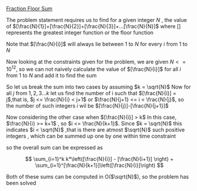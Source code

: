 [Fraction Floor Sum](https://atcoder.jp/contests/abc230/tasks/abc230_e?lang=en)

The problem statement requires us to find for a given integer $N$ , the value of $[\frac{N}{1}]+[\frac{N}{2}]+[\frac{N}{3}]+...[\frac{N}{N}]$ where $[]$ represents the greatest integer function or the floor function

Note that $[\frac{N}{i}]$ will always lie between $1$ to $N$ for every $i$ from $1$ to $N$

Now looking at the constraints given for the problem, we are given $N <= 10^12$, so we can not naively calculate the value of $[\frac{N}{i}]$ for all $i$ from $1$ to $N$ and add it to find the sum

So let us break the sum into two cases by assuming $k = \sqrt{N}$
Now for all $j$ from $1,2,3...k$ let us find the number of i such that $[\frac{N}{i}] = j$,that is, $j <= \frac{N}{i} < j+1$ or $\frac{N}{j+1} <= i < \frac{N}{j}$, so the number of such integers $i$ wil be $[\frac{N}{j}]-[\frac{N}{j+1}]$

Now considering the other case when $[\frac{N}{i}] > k$
In this case, $\frac{N}{i} >= k+1$ , so $i <= \frac{N}{k+1}$. Since $k = \sqrt{N}$ this indicates $i < \sqrt{N}$ ,that is there are atmost $\sqrt{N}$ such positive integers , which can be summed up one by one within time constraint

so the overall sum can be expressed as

$$
\sum_{i=1}^k k*\left([\frac{N}{i}] - [\frac{N}{i+1}]  \right) + \sum_{i=1}^[\frac{N}{k+1}]\left([\frac{N}{i}]\right)
$$

Both of these sums can be computed in O($\sqrt{N}$), so the problem has been solved
